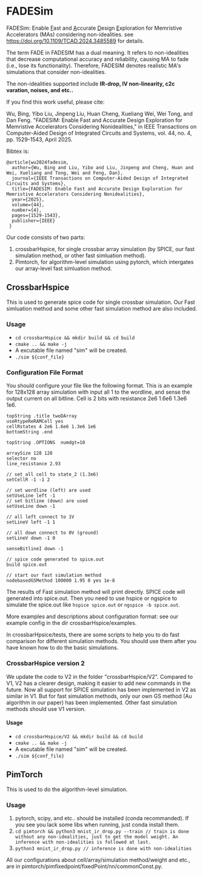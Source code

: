 # FADESim
FADESim: Enable <u>F</u>ast and <u>A</u>ccurate <u>D</u>esign <u>E</u>xploration for Memristive Accelerators (MAs) considering non-idealities.
see https://doi.org/10.1109/TCAD.2024.3485589 for details.

The term FADE in FADESIM has a dual meaning. It refers to non-idealities that decrease computational accuracy and reliability, causing MA
to fade (i.e., lose its functionality). Therefore, FADESIM denotes realistic MA's simulations that consider non-idealities.

The non-idealities supported include **IR-drop, IV non-linearity, c2c varation, noises, and etc..**

If you find this work useful, please cite:

Wu, Bing, Yibo Liu, Jinpeng Liu, Huan Cheng, Xueliang Wei, Wei Tong, and Dan Feng. "FADESIM: Enable Fast and Accurate Design Exploration for Memristive Accelerators Considering Nonidealities," in IEEE Transactions on Computer-Aided Design of Integrated Circuits and Systems, vol. 44, no. 4, pp. 1529-1543, April 2025.

Bibtex is:
```
@article{wu2024fadesim,
  author={Wu, Bing and Liu, Yibo and Liu, Jinpeng and Cheng, Huan and Wei, Xueliang and Tong, Wei and Feng, Dan},
  journal={IEEE Transactions on Computer-Aided Design of Integrated Circuits and Systems}, 
  title={FADESIM: Enable Fast and Accurate Design Exploration for Memristive Accelerators Considering Nonidealities}, 
  year={2025},
  volume={44},
  number={4},
  pages={1529-1543},
  publisher={IEEE}
 }
```



Our code consists of two parts:
1. crossbarHspice, for single crossbar array simulation (by SPICE, our fast simulation method, or other fast simluation method).
2. Pimtorch, for algorithm-level simulation using pytorch, which intergates our array-level fast simluation method. 

## CrossbarHspice
This is used to generate spice code for single crossbar simulation.
Our Fast simluation method and some other fast simulation method are also included.

### Usage
  - ```cd crossbarHspice && mkdir build && cd build```
  - ```cmake .. && make -j```
  - A excutable file named "sim" will be created.
  - ```./sim ${conf_file}```

### Configuration File Format
You should configure your file like the following format.
This is an example for 128x128 array simulation with input all 1 to the wordline, and sense the output current on all bitline. Cell is 2 bits with resistance 2e6 1.6e6 1.3e6 1e6.
```
topString .title twoDArray
useRtypeReRAMCell yes
cellRstates 4 2e6 1.6e6 1.3e6 1e6
bottomString .end

topString .OPTIONS  numdgt=10

arraySize 128 128
selector no
line_resistance 2.93

// set all cell to state_2 (1.3e6)
setCellR -1 -1 2

// set wordline (left) are used
setUseLine left -1 
// set bitline (down) are used
setUseLine down -1

// all left connect to 1V
setLineV left -1 1

// all down connect to 0V (ground)
setLineV down -1 0

senseBitlineI down -1

// spice code generated to spice.out
build spice.out

// start our fast simulation method
nodebasedGSMethod 100000 1.95 0 yes 1e-8
```

The results of Fast simulation method will print directly.
SPICE code will generated into spice.out.
Then you need to use hspice or ngspice to simulate the spice.out like ```hspice spice.out``` or ```ngspice -b spice.out```.

More examples and descriptions about configuration format: see our example config in the dir crossbarHspice/examples.

In crossbarHpsice/tests, there are some scripts to help you to do fast comparison for different simulation methods. You should use them after you have known how to do the basic simulations.

### CrossbarHspice version 2
We update the code to V2 in the folder "crossbarHspice/V2". Compared to V1, V2 has a clearer design, making it easier to add new commands in the future.
Now all support for SPICE simulation has been implemented in V2 as similar in V1.
But for fast simulation methods, only our own GS method (Au algorithm in our paper) has been implemented. Other fast simulation methods should use V1 version.

#### Usage
  - ```cd crossbarHspice/V2 && mkdir build && cd build```
  - ```cmake .. && make -j```
  - A excutable file named "sim" will be created.
  - ```./sim ${conf_file}```


## PimTorch
This is used to do the algorithm-level simulation.

### Usage
  1. pytorch, scipy, and etc.. should be installed (conda recommanded). If you see you lack some libs when running, just conda install them. 
  2. ```cd pimtorch && python3 mnist_ir_drop.py --train // train is done without any non-idealities, just to get the model weight. An inference with non-idealities is followed at last.```
  3. ```python3 mnist_ir_drop.py // inference is done with non-idealities```

All our configurations about cell/array/simulation method/weight and etc., are in pimtorch/pimfixedpoint/fixedPoint/nn/commonConst.py.


 
